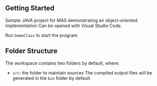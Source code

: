 ## Getting Started

Sample JAVA project for MAS demonstrating an object-oriented implementation
Can be opened with Visual Studio Code.

Run `DemoClass` to start the program.

## Folder Structure

The workspace contains two folders by default, where:

- `src`: the folder to maintain sources
  The compiled output files will be generated in the `bin` folder by default.

